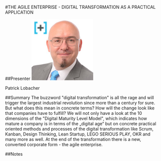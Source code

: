 #THE AGILE ENTERPRISE - DIGITAL TRANSFORMATION AS A PRACTICAL APPLICATION

##Presenter
![Patrick Lobacher](https://raw.githubusercontent.com/avarx/T3CON16/master/Presenter/Patrick_Lobacher.jpg)

Patrick Lobacher

##Summary
The buzzword "digital transformation" is all the rage and will trigger the largest industrial revolution since more than a century for sure. But what does this mean in concrete terms? How will the change look like that companies have to fulfill? We will not only have a look at the 10 dimensions of the "Digital Maturity Level Model", which indicates how mature a company is in terms of the „digital age“ but on concrete practical oriented methods and processes of the digital transformation like Scrum, Kanban, Design Thinking, Lean Startup, LEGO SERIOUS PLAY, OKR and many more as well. At the end of the transformation there is a new, converted corporate form - the agile enterprise.

##Notes
